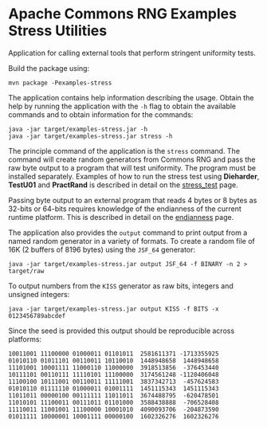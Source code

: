 <!---
 Licensed to the Apache Software Foundation (ASF) under one or more
 contributor license agreements.  See the NOTICE file distributed with
 this work for additional information regarding copyright ownership.
 The ASF licenses this file to You under the Apache License, Version 2.0
 (the "License"); you may not use this file except in compliance with
 the License.  You may obtain a copy of the License at

      http://www.apache.org/licenses/LICENSE-2.0

 Unless required by applicable law or agreed to in writing, software
 distributed under the License is distributed on an "AS IS" BASIS,
 WITHOUT WARRANTIES OR CONDITIONS OF ANY KIND, either express or implied.
 See the License for the specific language governing permissions and
 limitations under the License.
-->

Apache Commons RNG Examples Stress Utilities
============================================

Application for calling external tools that perform stringent uniformity tests.

Build the package using:

    mvn package -Pexamples-stress

The application contains help information describing the usage. Obtain the help by running the
application with the `-h` flag to obtain the available commands and to obtain information for
the commands:

    java -jar target/examples-stress.jar -h
    java -jar target/examples-stress.jar stress -h

The principle command of the application is the `stress` command. The command will create
random generators from Commons RNG and pass the raw byte output to a program that will test
uniformity. The program must be installed separately. Examples of how to run the stress test using
**Dieharder**, **TestU01** and **PractRand** is described in detail on the
[stress_test](stress_test.md) page.

Passing byte output to an external program that reads 4 bytes or 8 bytes as 32-bits or 64-bits
requires knowledge of the endianness of the current runtime platform.
This is described in detail on the [endianness](endianness.md) page.

The application also provides the `output` command to print output from a named random generator
in a variety of formats. To create a random file of 16K (2 buffers of 8196 bytes) using the
`JSF_64` generator:

    java -jar target/examples-stress.jar output JSF_64 -f BINARY -n 2 > target/raw

To output numbers from the `KISS` generator as raw bits, integers and unsigned integers:

    java -jar target/examples-stress.jar output KISS -f BITS -x 0123456789abcdef

Since the seed is provided this output should be reproducible across platforms:

    10011001 11100000 01000011 01101011  2581611371 -1713355925
    01010110 01011101 00110011 10110010  1448948658  1448948658
    11101001 10001111 11000110 11000000  3918513856  -376453440
    10111101 00110111 11110101 11100000  3174561248 -1120406048
    11100100 10111001 00110011 11111001  3837342713  -457624583
    01010110 01111110 01000011 01001111  1451115343  1451115343
    11011011 00000100 00111111 11011011  3674488795  -620478501
    11010101 11100011 00111011 01101000  3588438888  -706528408
    11110011 11001001 11100000 10001010  4090093706  -204873590
    01011111 10000001 10001111 00000100  1602326276  1602326276
